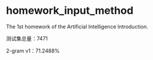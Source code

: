 # homework_input_method
The 1st homework of the Artificial Intelligence Introduction.

测试集总量：7471

2-gram v1：71.2488%
